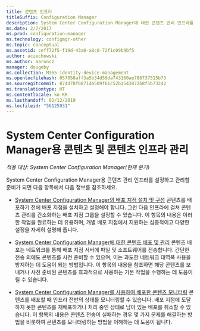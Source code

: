 ```yaml
---
title: 콘텐츠 인프라
titleSuffix: Configuration Manager
description: System Center Configuration Manager에 대한 콘텐츠 관리 인프라를 배포한 후 관리하는 방법을 알아봅니다.
ms.date: 2/7/2017
ms.prod: configuration-manager
ms.technology: configmgr-other
ms.topic: conceptual
ms.assetid: ceff72f5-f19d-43a0-a8c0-72f1c09b9bf5
author: aczechowski
ms.author: aaroncz
manager: dougeby
ms.collection: M365-identity-device-management
ms.openlocfilehash: 057058aff3a5b34d59da743160ae786737515b73
ms.sourcegitcommit: 874d78f08714a509f61c52b154387268f5b73242
ms.translationtype: HT
ms.contentlocale: ko-KR
ms.lasthandoff: 02/12/2019
ms.locfileid: "56125931"
---
```

# <a name="manage-content-and-content-infrastructure-for-system-center-configuration-manager"></a>System Center Configuration Manager용 콘텐츠 및 콘텐츠 인프라 관리

*적용 대상: System Center Configuration Manager(현재 분기)*

System Center Configuration Manager용 콘텐츠 관리 인프라를 설정하고 관리할 준비가 되면 다음 항목에서 다음 정보를 참조하세요.  

-   [System Center Configuration Manager의 배포 지점 설치 및 구성](../../../../core/servers/deploy/configure/install-and-configure-distribution-points.md) 콘텐츠를 배포하기 전에 배포 지점을 설치하고 설정해야 합니다. 그런 다음 인프라에 걸쳐 콘텐츠 관리를 간소화하는 배포 지점 그룹을 설정할 수 있습니다. 이 항목의 내용은 이러한 작업을 완료하는 데 유용하며, 개별 배포 지점에서 지원하는 심층적이고 다양한 설정을 자세히 설명해 줍니다.  

-   [System Center Configuration Manager에 대한 콘텐츠 배포 및 관리](../../../../core/servers/deploy/configure/deploy-and-manage-content.md) 콘텐츠 배포는 네트워크를 통해 배포 지점 서버에 파일 및 소프트웨어를 전송합니다. 간단한 전송 외에도 콘텐츠를 사전 준비할 수 있으며, 이는 과도한 네트워크 대역폭 사용을 방지하는 데 도움이 되는 방법입니다. 이 항목의 내용을 참조하면 해당 콘텐츠를 보내거나 사전 준비된 콘텐츠를 효과적으로 사용하는 기본 작업을 수행하는 데 도움이 될 수 있습니다.  

-   [System Center Configuration Manager를 사용하여 배포한 콘텐츠 모니터링](../../../../core/servers/deploy/configure/monitor-content-you-have-distributed.md) 콘텐츠를 배포할 때 인프라 전반의 상태를 모니터링할 수 있습니다. 배포 지점에 도달하지 못한 콘텐츠를 재배포하거나 처리 중인 상태로 남아 있는 배포를 취소할 수 있습니다. 이 항목의 내용은 콘텐츠 전송이 실패하는 경우 몇 가지 문제를 해결하는 방법을 비롯하여 콘텐츠를 모니터링하는 방법을 이해하는 데 도움이 됩니다.  
